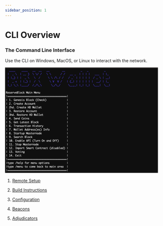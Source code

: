```yaml
---
sidebar_position: 1
---
```


# CLI Overview

### The Command Line Interface

Use the CLI on Windows, MacOS, or Linux to interact with the network.

![](media/cli-overview.jpg)

1. [Remote Setup](./cli-remote-setup)

2. [Build Instructions](./cli-build-instructions)

3. [Configuration](./cli-config)

4. [Beacons](./cli-beacons)

5. [Adjudicators](./cli-adjudicators)

